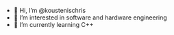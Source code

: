 - 👋 Hi, I’m @koustenischris
- 👀 I’m interested in software and hardware engineering 
- 🌱 I’m currently learning C++
<!---
koustenischris/koustenischris is a ✨ special ✨ repository because its `README.md` (this file) appears on your GitHub profile.
You can click the Preview link to take a look at your changes.
--->
